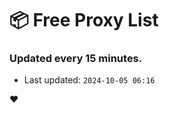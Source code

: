 # :package: Free Proxy List
### Updated every 15 minutes.

- Last updated: `2024-10-05 06:16`

:heart:
